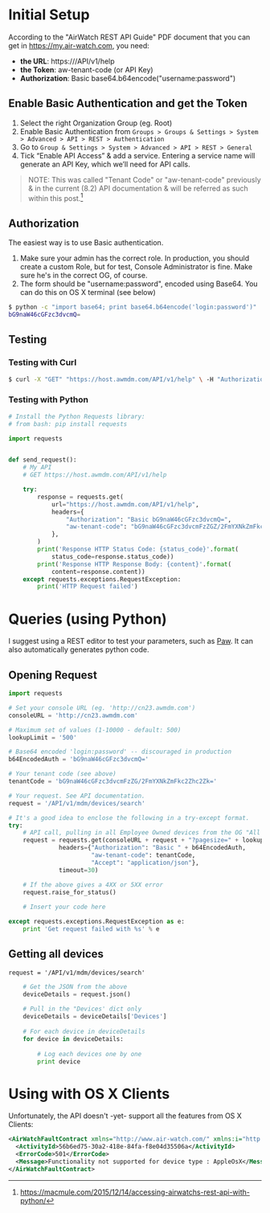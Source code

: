 
# Initial Setup

According to the "AirWatch REST API Guide" PDF document that you can get in https://my.air-watch.com, you need:

- **the URL**: https://<host>/API/v1/help
- **the Token**: aw-tenant-code (or API Key)
- **Authorization**: Basic base64.b64encode("username:password")

## Enable Basic Authentication and get the Token

1. Select the right Organization Group (eg. Root)
2. Enable Basic Authentication from `Groups > Groups & Settings > System > Advanced > API > REST > Authentication`
2. Go to `Group & Settings > System > Advanced > API > REST > General`
3. Tick “Enable API Access” & add a service. Entering a service name will generate an API Key, which we’ll need for API calls.

> NOTE: This was called "Tenant Code" or "aw-tenant-code" previously & in the current (8.2) API documentation & will be referred as such within this post.[^accessing-airwatchs-rest-api-with-python]

[^accessing-airwatchs-rest-api-with-python]: https://macmule.com/2015/12/14/accessing-airwatchs-rest-api-with-python/

## Authorization

The easiest way is to use Basic authentication.

1. Make sure your admin has the correct role. In production, you should create a custom Role, but for test, Console Administrator is fine. Make sure he's in the correct OG, of course.
2. The form should be "username:password", encoded using Base64. You can do this on OS X terminal (see below)

```bash
$ python -c "import base64; print base64.b64encode('login:password')"
bG9naW46cGFzc3dvcmQ=
```

## Testing

### Testing with Curl

```bash
$ curl -X "GET" "https://host.awmdm.com/API/v1/help" \ -H "Authorization: Basic bG9naW46cGFzc3dvcmQ=" \ -H "aw-tenant-code: bG9naW46cGFzc3dvcmFzZG/2FmYXNkZmFkc2Zhc2Zk="
```

### Testing with Python

```python
# Install the Python Requests library:
# from bash: pip install requests

import requests


def send_request():
    # My API
    # GET https://host.awmdm.com/API/v1/help

    try:
        response = requests.get(
            url="https://host.awmdm.com/API/v1/help",
            headers={
                "Authorization": "Basic bG9naW46cGFzc3dvcmQ=",
                "aw-tenant-code": "bG9naW46cGFzc3dvcmFzZGZ/2FmYXNkZmFkc2Zhc2Zk=",
            },
        )
        print('Response HTTP Status Code: {status_code}'.format(
            status_code=response.status_code))
        print('Response HTTP Response Body: {content}'.format(
            content=response.content))
    except requests.exceptions.RequestException:
        print('HTTP Request failed')
```

# Queries (using Python)

I suggest using a REST editor to test your parameters, such as [Paw](https://luckymarmot.com/paw). It can also automatically generates python code.

## Opening Request


```python
import requests

# Set your console URL (eg. 'http://cn23.awmdm.com')
consoleURL = 'http://cn23.awmdm.com'

# Maximum set of values (1-10000 - default: 500)
lookupLimit = '500'

# Base64 encoded 'login:password' -- discouraged in production
b64EncodedAuth = 'bG9naW46cGFzc3dvcmQ='

# Your tenant code (see above)
tenantCode = 'bG9naW46cGFzc3dvcmFzZG/2FmYXNkZmFkc2Zhc2Zk='

# Your request. See API documentation.
request = '/API/v1/mdm/devices/search'

# It's a good idea to enclose the following in a try-except format.
try:
    # API call, pulling in all Employee Owned devices from the OG "All Peoples Devices"
    request = requests.get(consoleURL + request + "?pagesize=" + lookupLimit, 
              headers={"Authorization": "Basic " + b64EncodedAuth,
                       "aw-tenant-code": tenantCode,
                       "Accept": "application/json"},
              timeout=30)

    # If the above gives a 4XX or 5XX error
    request.raise_for_status()
    
    # Insert your code here

except requests.exceptions.RequestException as e:
    print 'Get request failed with %s' % e
```


## Getting all devices

`request = '/API/v1/mdm/devices/search'`

```python
	# Get the JSON from the above
	deviceDetails = request.json()
	
	# Pull in the "Devices' dict only
	deviceDetails = deviceDetails['Devices']
	
	# For each device in deviceDetails
	for device in deviceDetails:
	
		# Log each devices one by one
		print device
```

# Using with OS X Clients

Unfortunately, the API doesn't -yet- support all the features from OS X Clients:
```xml
<AirWatchFaultContract xmlns="http://www.air-watch.com/" xmlns:i="http://www.w3.org/2001/XMLSchema-instance">
  <ActivityId>56b6ed75-30a2-418e-84fa-f8e04d35506a</ActivityId>
  <ErrorCode>501</ErrorCode>
  <Message>Functionality not supported for device type : AppleOsX</Message>
</AirWatchFaultContract>
```
